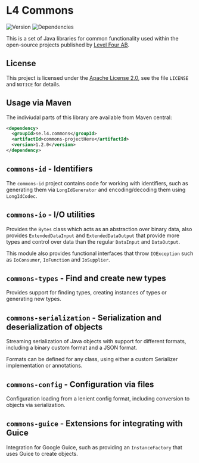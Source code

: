 # L4 Commons

![Version](https://img.shields.io/maven-central/v/se.l4.commons/commons-base)
![Dependencies](https://github.com/levelfourab/commons/workflows/CI/badge.svg)

This is a set of Java libraries for common functionality used within the
open-source projects published by [Level Four AB](https://github.com/LevelFourAB).

## License

This project is licensed under the [Apache License 2.0](https://www.apache.org/licenses/LICENSE-2.0),
see the file `LICENSE` and `NOTICE` for details.

## Usage via Maven

The indiviudal parts of this library are available from Maven central:

```xml
<dependency>
  <groupId>se.l4.commons</groupId>
  <artifactId>commons-projectHere</artifactId>
  <version>1.2.0</version>
</dependency>
```

## `commons-id` - Identifiers

The `commons-id` project contains code for working with identifiers, such
as generating them via `LongIdGenerator` and encoding/decoding them using
`LongIdCodec`.

## `commons-io` - I/O utilities

Provides the `Bytes` class which acts as an abstraction over binary data,
also provides `ExtendedDataInput` and `ExtendedDataOutput` that provide
more types and control over data than the regular `DataInput` and `DataOutput`.

This module also provides functional interfaces that throw `IOException`
such as `IoConsumer`, `IoFunction` and `IoSupplier`.

## `commons-types` - Find and create new types

Provides support for finding types, creating instances of types or generating
new types.

## `commons-serialization` - Serialization and deserialization of objects

Streaming serialization of Java objects with support for different formats,
including a binary custom format and a JSON format.

Formats can be defined for any class, using either a custom Serializer
implementation or annotations.

## `commons-config` - Configuration via files

Configuration loading from a lenient config format, including conversion to
objects via serialization.

## `commons-guice` - Extensions for integrating with Guice

Integration for Google Guice, such as providing an `InstanceFactory` that
uses Guice to create objects.
